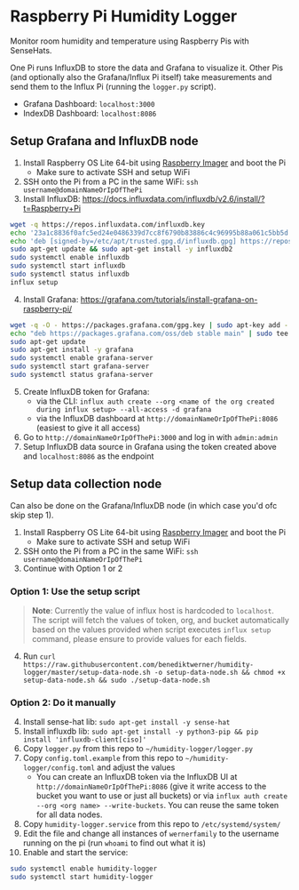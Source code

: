 # Raspberry Pi Humidity Logger

Monitor room humidity and temperature using Raspberry Pis with SenseHats.

One Pi runs InfluxDB to store the data and Grafana to visualize it. Other Pis (and optionally also the Grafana/Influx Pi itself)
take measurements and send them to the Influx Pi (running the `logger.py` script).

- Grafana Dashboard: `localhost:3000`
- IndexDB Dashboard: `localhost:8086`

## Setup Grafana and InfluxDB node

1. Install Raspberry OS Lite 64-bit using [Raspberry Imager](https://www.raspberrypi.com/software/) and boot the Pi
   - Make sure to activate SSH and setup WiFi
2. SSH onto the Pi from a PC in the same WiFi: `ssh username@domainNameOrIpOfThePi`
3. Install InfluxDB: https://docs.influxdata.com/influxdb/v2.6/install/?t=Raspberry+Pi

```bash
wget -q https://repos.influxdata.com/influxdb.key
echo '23a1c8836f0afc5ed24e0486339d7cc8f6790b83886c4c96995b88a061c5bb5d influxdb.key' | sha256sum -c && cat influxdb.key | gpg --dearmor | sudo tee /etc/apt/trusted.gpg.d/influxdb.gpg > /dev/null
echo 'deb [signed-by=/etc/apt/trusted.gpg.d/influxdb.gpg] https://repos.influxdata.com/debian stable main' | sudo tee /etc/apt/sources.list.d/influxdata.list
sudo apt-get update && sudo apt-get install -y influxdb2
sudo systemctl enable influxdb
sudo systemctl start influxdb
sudo systemctl status influxdb
influx setup
```

4. Install Grafana: https://grafana.com/tutorials/install-grafana-on-raspberry-pi/

```bash
wget -q -O - https://packages.grafana.com/gpg.key | sudo apt-key add -
echo "deb https://packages.grafana.com/oss/deb stable main" | sudo tee -a /etc/apt/sources.list.d/grafana.list
sudo apt-get update
sudo apt-get install -y grafana
sudo systemctl enable grafana-server
sudo systemctl start grafana-server
sudo systemctl status grafana-server
```

5. Create InfluxDB token for Grafana:
   - via the CLI: `influx auth create --org <name of the org created during influx setup> --all-access -d grafana`
   - via the InfluxDB dashboard at `http://domainNameOrIpOfThePi:8086` (easiest to give it all access)
6. Go to `http://domainNameOrIpOfThePi:3000` and log in with `admin:admin`
7. Setup InfluxDB data source in Grafana using the token created above and `localhost:8086` as the endpoint

## Setup data collection node

Can also be done on the Grafana/InfluxDB node (in which case you'd ofc skip step 1).

1. Install Raspberry OS Lite 64-bit using [Raspberry Imager](https://www.raspberrypi.com/software/) and boot the Pi
   - Make sure to activate SSH and setup WiFi
2. SSH onto the Pi from a PC in the same WiFi: `ssh username@domainNameOrIpOfThePi`
3. Continue with Option 1 or 2

### Option 1: Use the setup script

> **Note**: Currently the value of influx host is hardcoded to `localhost`. The script will fetch the values of token, org, and bucket automatically based on the
> values provided when script executes `influx setup` command, please ensure to provide values for each fields.

4. Run `curl https://raw.githubusercontent.com/benediktwerner/humidity-logger/master/setup-data-node.sh -o setup-data-node.sh && chmod +x setup-data-node.sh && sudo ./setup-data-node.sh`

### Option 2: Do it manually

4. Install sense-hat lib: `sudo apt-get install -y sense-hat`
5. Install influxdb lib: `sudo apt-get install -y python3-pip && pip install 'influxdb-client[ciso]'`
6. Copy `logger.py` from this repo to `~/humidity-logger/logger.py`
7. Copy `config.toml.example` from this repo to `~/humidity-logger/config.toml` and adjust the values
   - You can create an InfluxDB token via the InfluxDB UI at `http://domainNameOrIpOfThePi:8086` (give it write access to the bucket you want to use or just all buckets) or via `influx auth create --org <org name> --write-buckets`. You can reuse the same token for all data nodes.
8. Copy `humidity-logger.service` from this repo to `/etc/systemd/system/`
9. Edit the file and change all instances of `wernerfamily` to the username running on the pi (run `whoami` to find out what it is)
10. Enable and start the service:

```bash
sudo systemctl enable humidity-logger
sudo systemctl start humidity-logger
```
